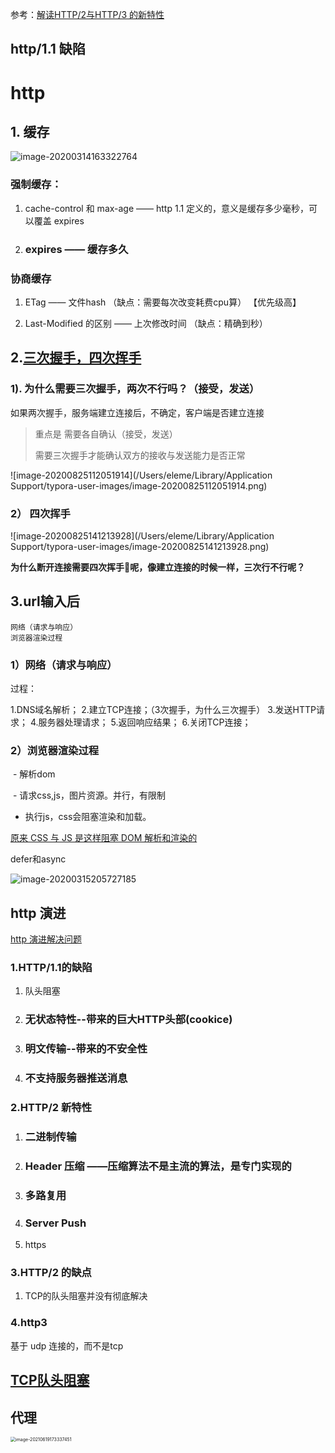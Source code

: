 参考：[解读HTTP/2与HTTP/3 的新特性](https://mp.weixin.qq.com/s/XVaQH7vE4YOuZyYgS6aGQg)

## http/1.1 缺陷





# http

## 1. 缓存

![image-20200314163322764](/Users/eleme/git/blog/知识体系梳理/assets/image-20200314163322764.png)

### 强制缓存：

1. cache-control 和 max-age ——  http 1.1 定义的，意义是缓存多少毫秒，可以覆盖 expires

2. ### expires —— 缓存多久

### 协商缓存

1. ETag —— 文件hash  （缺点：需要每次改变耗费cpu算） 【优先级高】

2. Last-Modified 的区别  —— 上次修改时间 （缺点：精确到秒）

   

   

## 2.[三次握手，四次挥手](https://juejin.im/post/5d9c284b518825095879e7a5)

### 1). 为什么需要三次握手，两次不行吗？（接受，发送）

如果两次握手，服务端建立连接后，不确定，客户端是否建立连接

> 重点是 需要各自确认（接受，发送）
>
> 需要三次握手才能确认双方的接收与发送能力是否正常

![image-20200825112051914](/Users/eleme/Library/Application Support/typora-user-images/image-20200825112051914.png)

### 2） 四次挥手

![image-20200825141213928](/Users/eleme/Library/Application Support/typora-user-images/image-20200825141213928.png)

**为什么断开连接需要四次挥手👋呢，像建立连接的时候一样，三次行不行呢？**



## 3.url输入后

```
网络（请求与响应）
浏览器渲染过程
```

### 1）网络（请求与响应）

过程：

1.DNS域名解析；
2.建立TCP连接；（3次握手，为什么三次握手）
3.发送HTTP请求；
4.服务器处理请求；
5.返回响应结果；
6.关闭TCP连接；

### 2）浏览器渲染过程

​	- 解析dom

​	- 请求css,js，图片资源。并行，有限制

 - 执行js，css会阻塞渲染和加载。

   

[原来 CSS 与 JS 是这样阻塞 DOM 解析和渲染的](https://github.com/ljf0113/how-js-and-css-block-dom)

defer和async

![image-20200315205727185](/Users/eleme/git/blog/知识体系梳理/assets/image-20200315205727185.png)



## http 演进

[http 演进解决问题](https://mp.weixin.qq.com/s/XVaQH7vE4YOuZyYgS6aGQg)

### 1.HTTP/1.1的缺陷

1. 队头阻塞

2. ### 无状态特性--带来的巨大HTTP头部(cookice)

3. ### 明文传输--带来的不安全性

4. ### 不支持服务器推送消息

### 2.HTTP/2 新特性

1. ### 二进制传输

2. ### Header 压缩 ——压缩算法不是主流的算法，是专门实现的

3. ### 多路复用

4. ### Server Push

5. https

### 3.HTTP/2 的缺点

1. TCP的队头阻塞并没有彻底解决

### 4.http3

基于 udp 连接的，而不是tcp





## [TCP队头阻塞](https://http3-explained.haxx.se/zh/why-quic/why-tcphol)

## 



## 代理

<img src="/Users/eleme/git/blog/知识体系梳理/网络/http.assets/image-20210619173337451.png" alt="image-20210619173337451" style="zoom:50%;" />